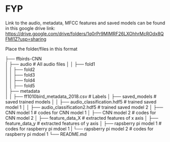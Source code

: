 # FYP
Link to the audio, metadata, MFCC features and saved models can be found in this google drive link: https://drive.google.com/drive/folders/1q0rPr9MIMRF26LXOhhrMcROdx8QFMl1Z?usp=sharing


Place the folder/files in this format 

├── ffbirds-CNN                                          
│   ├── audio                                     # All audio files
│   │   ├── fold1                                 
│   │   ├── fold2                                 
│   │   ├── fold3                                 
│   │   ├── fold4                                 
│   │   ├── fold5                                 
│   ├── metadata                                  
│   │   ├── ff1010bird_metadata_2018.csv          # Labels
│   ├── saved_models                              # saved trained models
│   │   ├── audio_classification.hdf5             # trained saved model 1
│   │   ├── audio_classification2.hdf5            # trained saved model 2 
│   ├── CNN model 1                               # codes for CNN model 1
│   ├── CNN model 2                               # codes for CNN model 2
│   ├── feature_data_X                            # extracted features of x axis
│   ├── feature_data_y                            # extracted features of y axis
│   ├── rapsberry pi model 1                      # codes for raspberry pi mdoel 1
|   └── rapsberry pi model 2                      # codes for raspberry pi mdoel 1
└── README.md
